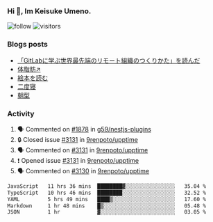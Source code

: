### Hi 👋, Im Keisuke Umeno.

<!--
**9renpoto/9renpoto** is a ✨ _special_ ✨ repository because its `README.md` (this file) appears on your GitHub profile.

Here are some ideas to get you started:

- 🔭 I’m currently working on ...
- 🌱 I’m currently learning ...
- 👯 I’m looking to collaborate on ...
- 🤔 I’m looking for help with ...
- 💬 Ask me about ...
- 📫 How to reach me: ...
- 😄 Pronouns: ...
- ⚡ Fun fact: ...
-->

![follow](https://img.shields.io/github/followers/9renpoto?label=Follow&style=social)
![visitors](https://komarev.com/ghpvc/?username=9renpoto&label=Profile%20views&color=0e75b6&style=flat)

### Blogs posts

<!-- BLOG-POST-LIST:START -->
- [「GitLabに学ぶ世界最先端のリモート組織のつくりかた」を読んだ](https://9renpoto.win/entry/2024/09/10/remote_organization)
- [体脂肪↗](https://9renpoto.win/entry/2024/08/12/gaining_fat)
- [絵本を読む](https://9renpoto.win/entry/2024/07/26/picture_book)
- [二度寝](https://9renpoto.win/entry/2024/07/18/going_back_to_sleep)
- [朝型](https://9renpoto.win/entry/2024/05/29/im-an-early)
<!-- BLOG-POST-LIST:END -->

### Activity

<!--START_SECTION:activity-->
1. 🗣 Commented on [#1878](https://github.com/g59/nestjs-plugins/pull/1878#issuecomment-2348351191) in [g59/nestjs-plugins](https://github.com/g59/nestjs-plugins)
2. 🔒 Closed issue [#3131](https://github.com/9renpoto/upptime/issues/3131) in [9renpoto/upptime](https://github.com/9renpoto/upptime)
3. 🗣 Commented on [#3131](https://github.com/9renpoto/upptime/issues/3131#issuecomment-2346499424) in [9renpoto/upptime](https://github.com/9renpoto/upptime)
4. ❗ Opened issue [#3131](https://github.com/9renpoto/upptime/issues/3131) in [9renpoto/upptime](https://github.com/9renpoto/upptime)
5. 🗣 Commented on [#3130](https://github.com/9renpoto/upptime/issues/3130#issuecomment-2345298645) in [9renpoto/upptime](https://github.com/9renpoto/upptime)
<!--END_SECTION:activity-->

<!--START_SECTION:waka-->

```txt
JavaScript   11 hrs 36 mins  ████████▓░░░░░░░░░░░░░░░░   35.04 %
TypeScript   10 hrs 46 mins  ████████░░░░░░░░░░░░░░░░░   32.52 %
YAML         5 hrs 49 mins   ████▒░░░░░░░░░░░░░░░░░░░░   17.60 %
Markdown     1 hr 48 mins    █▒░░░░░░░░░░░░░░░░░░░░░░░   05.48 %
JSON         1 hr            ▓░░░░░░░░░░░░░░░░░░░░░░░░   03.05 %
```

<!--END_SECTION:waka-->
